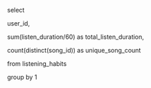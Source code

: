 select 

user_id,

sum(listen_duration/60) as total_listen_duration,

count(distinct(song_id)) as unique_song_count

from listening_habits

group by 1
